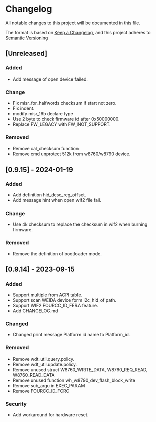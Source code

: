 # Changelog
All notable changes to this project will be documented in this file.

The format is based on [Keep a Changelog](https://keepachangelog.com/en/1.0.0/),
and this project adheres to [Semantic Versioning](https://semver.org/spec/v2.0.0.html)

## [Unreleased]

### Added
- Add message of open device failed.

### Change
- Fix misr_for_halfwords checksum if start not zero.
- Fix indent.
- modify misr_16b declare type
- Use 2 byte to check firmware id after 0x50000000.
- Replace FW_LEGACY with FW_NOT_SUPPORT.


### Removed
- Remove cal_checksum function
- Remove cmd unprotect 512k from w8760/w8790 device.



## [0.9.15] - 2024-01-19
### Added
- Add definition hid_desc_reg_offset.
- Add message hint when open wif2 file fail.
### Change
- Use 4k checksum to replace the checksum in wif2 when burning firmware.
### Removed
- Remove the definition of bootloader mode.


## [0.9.14] - 2023-09-15
### Added
- Support multiple from ACPI table.
- Support scan WEIDA device form i2c_hid_of path.
- Support WIF2 FOURCC_ID_FERA feature.
- Add CHANGELOG.md
### Changed 
- Changed print message Platform id name to  Platform_id. 

### Removed 
- Remove wdt_util.query.policy.
- Remove wdt_util.update.policy.
- Remove  unused struct W8760_WRITE_DATA,  W8760_REQ_READ, W8760_READ_DATA
- Remove  unused function wh_w8790_dev_flash_block_write
- Remove  sub_argu in EXEC_PARAM
- Remove  FOURCC_ID_FCRC
### Security
- Add workaround for hardware reset.


